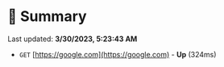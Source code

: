# 📖 Summary
Last updated: **3/30/2023, 5:23:43 AM**

- `GET` [https://google.com](https://google.com) - **Up** (324ms)
